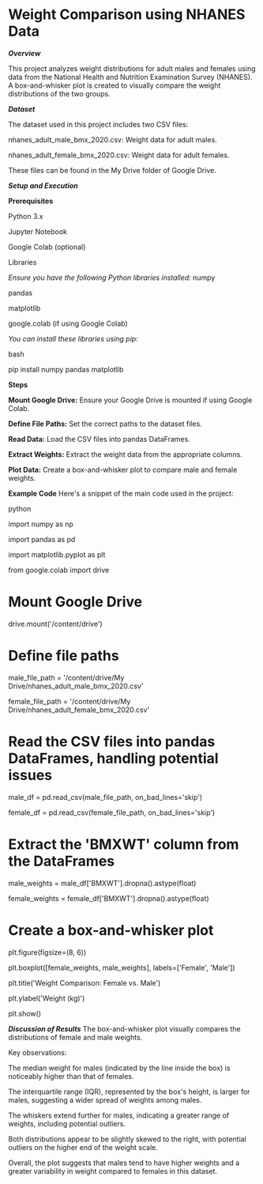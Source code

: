 # Weight Comparison using NHANES Data

**_Overview_**

This project analyzes weight distributions for adult males and females using data from the National Health and Nutrition Examination Survey (NHANES). A box-and-whisker plot is created to visually compare the weight distributions of the two groups.

**_Dataset_**

The dataset used in this project includes two CSV files:

nhanes_adult_male_bmx_2020.csv: Weight data for adult males.

nhanes_adult_female_bmx_2020.csv: Weight data for adult females.

These files can be found in the My Drive folder of Google Drive.

**_Setup and Execution_**

**Prerequisites**

Python 3.x

Jupyter Notebook

Google Colab (optional)

Libraries

_Ensure you have the following Python libraries installed:_
numpy

pandas

matplotlib

google.colab (if using Google Colab)

_You can install these libraries using pip:_

bash

pip install numpy pandas matplotlib

**Steps**

**Mount Google Drive:** Ensure your Google Drive is mounted if using Google Colab.

**Define File Paths:** Set the correct paths to the dataset files.

**Read Data:** Load the CSV files into pandas DataFrames.

**Extract Weights:** Extract the weight data from the appropriate columns.

**Plot Data:** Create a box-and-whisker plot to compare male and female weights.

**Example Code**
Here's a snippet of the main code used in the project:

python

import numpy as np

import pandas as pd

import matplotlib.pyplot as plt

from google.colab import drive

# Mount Google Drive
drive.mount('/content/drive')

# Define file paths
male_file_path = '/content/drive/My Drive/nhanes_adult_male_bmx_2020.csv'

female_file_path = '/content/drive/My Drive/nhanes_adult_female_bmx_2020.csv'

# Read the CSV files into pandas DataFrames, handling potential issues
male_df = pd.read_csv(male_file_path, on_bad_lines='skip')

female_df = pd.read_csv(female_file_path, on_bad_lines='skip')

# Extract the 'BMXWT' column from the DataFrames
male_weights = male_df['BMXWT'].dropna().astype(float)

female_weights = female_df['BMXWT'].dropna().astype(float)

# Create a box-and-whisker plot
plt.figure(figsize=(8, 6))

plt.boxplot([female_weights, male_weights], labels=['Female', 'Male'])

plt.title('Weight Comparison: Female vs. Male')

plt.ylabel('Weight (kg)')

plt.show()

**_Discussion of Results_**
The box-and-whisker plot visually compares the distributions of female and male weights.

Key observations:

The median weight for males (indicated by the line inside the box) is noticeably higher than that of females.

The interquartile range (IQR), represented by the box's height, is larger for males, suggesting a wider spread of weights among males.

The whiskers extend further for males, indicating a greater range of weights, including potential outliers.

Both distributions appear to be slightly skewed to the right, with potential outliers on the higher end of the weight scale.

Overall, the plot suggests that males tend to have higher weights and a greater variability in weight compared to females in this dataset.

